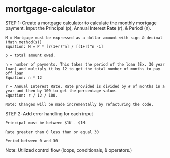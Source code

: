 # mortgage-calculator

STEP 1:
Create a mortgage calculator to calculate the monthly mortgage payment.
    Input the Principal (p), Annual Interest Rate (r), & Period (n).
    
    M = Mortgage must be expressed as a dollar amount with sign & decimal (Math method(s))
    Equation: M = P * [r(1+r)^n] / [(1+r)^n -1]
    
    p = total amount owed.
    
    n = number of payments. This takes the period of the loan (Ex. 30 year loan) and multiply it by 12 to get the total number of months to pay off loan
    Equation: n * 12
    
    r = Annual Interest Rate. Rate provided is divided by # of months in a year and then by 100 to get the percentage value.
    Equation: r / 12 / 100.
    
    Note: Changes will be made incrementally by refacturing the code.
STEP 2:
Add error handling for each input

    Principal must be between $1K - $1M

    Rate greater than 0 less than or equal 30

    Period between 0 and 30
Note: Utilized control flow (loops, conditionals, & operators.)


